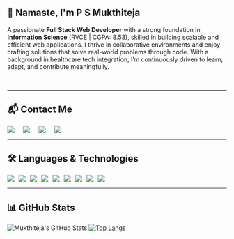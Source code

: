 <h2>👋 Namaste, I'm P S Mukthiteja</h2>

<p>
  A passionate <strong>Full Stack Web Developer</strong> with a strong foundation in <strong>Information Science</strong> (RVCE | CGPA: 8.53), skilled in building scalable and efficient web applications. I thrive in collaborative environments and enjoy crafting solutions that solve real-world problems through code. With a background in healthcare tech integration, I’m continuously driven to learn, adapt, and contribute meaningfully.
</p>

<br>

---

<h2>📬 Contact Me</h2>
<div style="display: flex; gap: 20px; flex-wrap: wrap;">
  <a href="https://www.linkedin.com/in/p-s-mukthiteja-846a40241" target="_blank">
    <img src="https://img.shields.io/badge/-LinkedIn-0e76a8?style=for-the-badge&logo=linkedin&logoColor=white"/>
  </a>
  <a href="mailto:mukthiteja@gmail.com" target="_blank">
    <img src="https://img.shields.io/badge/-Email-D14836?style=for-the-badge&logo=gmail&logoColor=white"/>
  </a>
  <a href="https://github.com/Mukthiteja" target="_blank">
    <img src="https://img.shields.io/badge/-GitHub-black?style=for-the-badge&logo=github&logoColor=white"/>
  </a>
  <a href="https://mukthitejaportfolio.netlify.app/" target="_blank">
    <img src="https://img.shields.io/badge/-Portfolio-3b5998?style=for-the-badge&logo=google-chrome&logoColor=white"/>
  </a>
</div>

---

<h2>🛠️ Languages & Technologies</h2>
<div style="display: flex; flex-wrap: wrap; gap: 10px;">
  <img src="https://img.shields.io/badge/HTML5-E34F26?style=for-the-badge&logo=html5&logoColor=white"/>
  <img src="https://img.shields.io/badge/CSS3-1572B6?style=for-the-badge&logo=css3&logoColor=white"/>
  <img src="https://img.shields.io/badge/Java-007396?style=for-the-badge&logo=java&logoColor=white"/>
  <img src="https://img.shields.io/badge/PHP-777BB4?style=for-the-badge&logo=php&logoColor=white"/>
  <img src="https://img.shields.io/badge/MySQL-005C84?style=for-the-badge&logo=mysql&logoColor=white"/>
  <img src="https://img.shields.io/badge/SpringBoot-6DB33F?style=for-the-badge&logo=springboot&logoColor=white"/>
  <img src="https://img.shields.io/badge/Docker-2496ED?style=for-the-badge&logo=docker&logoColor=white"/>
  <img src="https://img.shields.io/badge/Bootstrap-563D7C?style=for-the-badge&logo=bootstrap&logoColor=white"/>
  <img src="https://img.shields.io/badge/Figma-F24E1E?style=for-the-badge&logo=figma&logoColor=white"/>
</div>

---

<h2>📊 GitHub Stats</h2>

![Mukthiteja's GitHub Stats](https://github-readme-stats.vercel.app/api?username=Mukthiteja&show_icons=true&theme=tokyonight)
[![Top Langs](https://github-readme-stats.vercel.app/api/top-langs/?username=Mukthiteja&layout=compact&theme=tokyonight)](https://github.com/anuraghazra/github-readme-stats)

